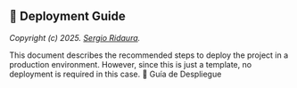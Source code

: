 ## 🚀 Deployment Guide

_Copyright (c) 2025. [Sergio Ridaura](https://github.com/sergio-ridaura)._

This document describes the recommended steps to deploy the project in a production environment. However, since this is just a template, no deployment is required in this case. 🚀 Guía de Despliegue
